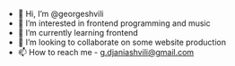- 👋 Hi, I’m @georgeshvili
- 👀 I’m interested in frontend programming and music
- 🌱 I’m currently learning frontend
- 💞️ I’m looking to collaborate on some website production
- 📫 How to reach me - g.djaniashvili@gmail.com

<!---
georgeshvili/georgeshvili is a ✨ special ✨ repository because its `README.md` (this file) appears on your GitHub profile.
You can click the Preview link to take a look at your changes.
--->
